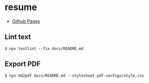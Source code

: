 # resume

- [Github Pages](https://konumaru.github.io/resume/)


## Lint text

```
$ npx textlint --fix docs/README.md
```

## Export PDF
```
$ npx md2pdf docs/README.md --stylesheet pdf-configs/style.css
```
